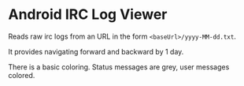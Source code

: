 # Android IRC Log Viewer

Reads raw irc logs from an URL in the form `<baseUrl>/yyyy-MM-dd.txt`.

It provides navigating forward and backward by 1 day.

There is a basic coloring. Status messages are grey, user messages colored.